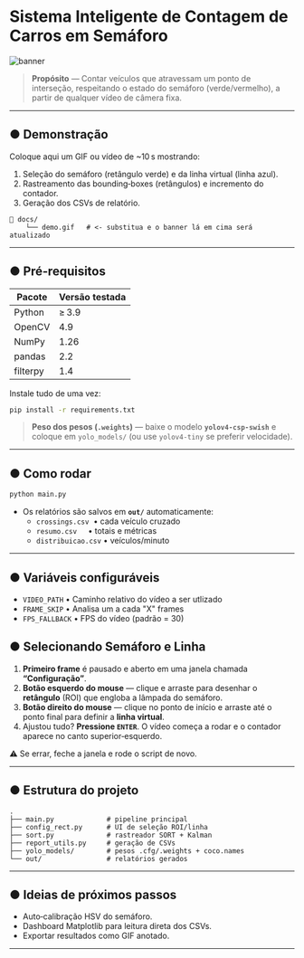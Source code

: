 # Sistema Inteligente de Contagem de Carros em Semáforo

![banner](docs/demo.gif) <!-- substitua por link ou GIF/MP4 curto -->

> **Propósito** — Contar veículos que atravessam um ponto de interseção, respeitando o estado do semáforo (verde/vermelho), a partir de qualquer vídeo de câmera fixa.

---

## ● Demonstração

Coloque aqui um GIF ou vídeo de ~10 s mostrando:
1. Seleção do semáforo (retângulo verde) e da linha virtual (linha azul).
2. Rastreamento das bounding‑boxes (retângulos) e incremento do contador.
3. Geração dos CSVs de relatório.

```text
📁 docs/
    └── demo.gif   # <‑ substitua e o banner lá em cima será atualizado
```

---

## ● Pré‑requisitos

| Pacote | Versão testada |
|--------|----------------|
| Python | ≥ 3.9 |
| OpenCV | 4.9 |
| NumPy  | 1.26 |
| pandas | 2.2 |
| filterpy | 1.4 |

Instale tudo de uma vez:
```bash
pip install -r requirements.txt
```

> **Peso dos pesos (`.weights`)** — baixe o modelo **`yolov4-csp-swish`** e coloque em `yolo_models/` (ou use `yolov4‑tiny` se preferir velocidade).

---

## ● Como rodar

```bash
python main.py 
```

* Os relatórios são salvos em **`out/`** automaticamente:
  * `crossings.csv`  • cada veículo cruzado
  * `resumo.csv`     • totais e métricas
  * `distribuicao.csv` • veículos/minuto

---
## ● Variáveis configuráveis
  * `VIDEO_PATH` • Caminho relativo do vídeo a ser utlizado       
  * `FRAME_SKIP` • Analisa um a cada "X" frames                          
  * `FPS_FALLBACK` • FPS do vídeo (padrão = 30)                     

## ● Selecionando Semáforo e Linha

1. **Primeiro frame** é pausado e aberto em uma janela chamada **“Configuração”**.
2. **Botão esquerdo do mouse** — clique e arraste para desenhar o **retângulo** (ROI) que engloba a lâmpada do semáforo.
3. **Botão direito do mouse** — clique no ponto de início e arraste até o ponto final para definir a **linha virtual**.
4. Ajustou tudo? **Pressione `ENTER`**. O vídeo começa a rodar e o contador aparece no canto superior‑esquerdo.

⚠️ Se errar, feche a janela e rode o script de novo.


---

## ● Estrutura do projeto

```text
.
├── main.py             # pipeline principal
├── config_rect.py      # UI de seleção ROI/linha
├── sort.py             # rastreador SORT + Kalman
├── report_utils.py     # geração de CSVs
├── yolo_models/        # pesos .cfg/.weights + coco.names
└── out/                # relatórios gerados
```

---

## ● Ideias de próximos passos

* Auto‑calibração HSV do semáforo.
* Dashboard Matplotlib para leitura direta dos CSVs.
* Exportar resultados como GIF anotado.

---


